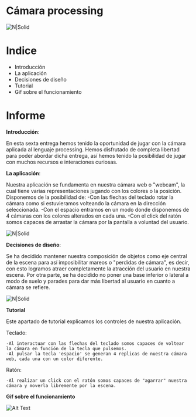 # Cámara processing 

![N|Solid](https://i.gyazo.com/04807768c94b1dd842c90049f406ff26.png)

# Indice

  - Introducción
  - La aplicación
  - Decisiones de diseño
  - Tutorial
  - Gif sobre el funcionamiento

# Informe

**Introducción**:

En esta sexta entrega hemos tenido la oportunidad de jugar con la cámara aplicada al lenguaje processing. Hemos disfrutado de completa libertad para poder abordar dicha entrega, así hemos tenido la posibilidad de jugar con muchos recursos e interaciones curiosas.

**La aplicación**:

Nuestra aplicación se fundamenta en nuestra cámara web o "webcam", la cual tiene varias representaciones jugando con los colores o la posición.
Disponemos de la posibilidad de:
  -Con las flechas del teclado rotar la cámara como si estuvieramos volteando la cámara en la dirección seleccionada.
  -Con el espacio entramos en un modo donde disponemos de 4 cámaras con los colores alterados en cada una.
  -Con el click del ratón somos capaces de arrastar la cámara por la pantalla a voluntad del usuario.

![N|Solid](https://i.gyazo.com/eef7a09b0ac602171cc06c1b735dc118.png)

**Decisiones de diseño**:

Se ha decidido mantener nuestra composición de objetos como eje central de la escena para así imposibilitar mareos o "perdidas de cámara", es decir, con esto logramos atraer completamente la atracción del usuario en nuestra escena. Por otra parte, se ha decidido no poner una base inferior o lateral a modo de suelo y parades para dar más libertad al usuario en cuanto a cámara se refiere.

![N|Solid](https://i.gyazo.com/0cdfa6cb565cf8ed19e85c631b0a82d6.png)

**Tutorial**

Este apartado de tutorial explicamos los controles de nuestra aplicación.

Teclado:

    -Al interactuar con las flechas del teclado somos capaces de voltear la cámara en función de la tecla que pulsemos.
    -Al pulsar la tecla 'espacio' se generan 4 replicas de nuestra cámara web, cada una con un color diferente.
  
Ratón:

    -Al realizar un click con el ratón somos capaces de "agarrar" nuestra cámara y moverla libremente por la escena.
  
**Gif sobre el funcionamiento**


![Alt Text](https://i.gyazo.com/e1c85024c81267ead8bd09bb875640cd.gif![imagen](https://user-images.githubusercontent.com/55792571/113192230-6c7e6e80-9256-11eb-9152-6e57b560b72c.png)
)
